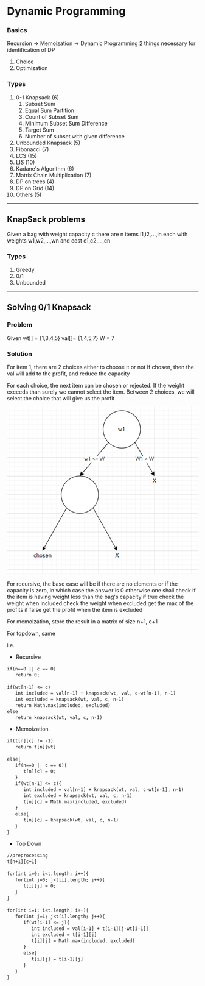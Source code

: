 # Dynamic Programming

### Basics

Recursion -> Memoization -> Dynamic Programming
2 things necessary for identification of DP
1) Choice
2) Optimization

### Types

1) 0-1 Knapsack (6)
   1) Subset Sum
   2) Equal Sum Partition
   3) Count of Subset Sum
   4) Minimum Subset Sum Difference
   5) Target Sum
   6) Number of subset with given difference
2) Unbounded Knapsack (5)
3) Fibonacci (7)
4) LCS (15)
5) LIS (10)
6) Kadane's Algorithm (6)
7) Matrix Chain Multiplication (7)
8) DP on trees (4)
9) DP on Grid (14)
10) Others (5)

---
## KnapSack problems

Given a bag with weight capacity c
there are n items i1,i2,...,in
each with weights w1,w2,...,wn
and cost          c1,c2,...,cn
### Types

1) Greedy 
2) 0/1
3) Unbounded

---
## Solving 0/1 Knapsack

### Problem

Given
wt[] = {1,3,4,5}
val[]= {1,4,5,7}
W = 7

### Solution

For item 1, there are 2 choices either to choose it or not
If chosen, then the val will add to the profit, and reduce the capacity

For each choice, the next item can be chosen or rejected.
If the weight exceeds than surely we cannot select the item.
Between 2 choices, we will select the choice that will give us the profit

![img.png](img.png)

For recursive,
the base case will be if there are no elements or if the capacity is zero, in which case the answer is 0
otherwise one shall check if the item is having weight less than the bag's capacity
if true
   check the weight when included
   check the weight when excluded
   get the max of the profits
if false
   get the profit when the item is excluded

For memoization,
   store the result in a matrix of size n+1, c+1

For topdown,
   same

i.e.

* Recursive
```
if(n==0 || c == 0)
   return 0;
   
if(wt[n-1] <= c)
   int included = val[n-1] + knapsack(wt, val, c-wt[n-1], n-1)
   int excluded = knapsack(wt, val, c, n-1)
   return Math.max(included, excluded)
else
   return knapsack(wt, val, c, n-1)
```

* Memoization

```
if(t[n][c] != -1)
   return t[n][wt]

else{
   if(n==0 || c == 0){
      t[n][c] = 0;
   }
   if(wt[n-1] <= c){
      int included = val[n-1] + knapsack(wt, val, c-wt[n-1], n-1)
      int excluded = knapsack(wt, val, c, n-1)
      t[n][c] = Math.max(included, excluded)
   }
   else{
      t[n][c] = knapsack(wt, val, c, n-1)
   }
}
```

* Top Down

```
//preprocessing
t[n+1][c+1]

for(int i=0; i<t.length; i++){
   for(int j=0; j<t[i].length; j++){
      t[i][j] = 0;
   }
}

for(int i=1; i<t.length; i++){
   for(int j=1; j<t[i].length; j++){
      if(wt[i-1] <= j){
         int included = val[i-1] + t[i-1][j-wt[i-1]]
         int excluded = t[i-1][j]
         t[i][j] = Math.max(included, excluded) 
      }
      else{
         t[i][j] = t[i-1][j]
      }
   }
}
```
